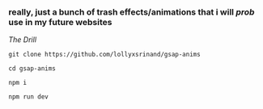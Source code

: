 <h3>really, just a bunch of trash effects/animations that i will <i>prob</i> use in my future websites</h3>

*The Drill*
```
git clone https://github.com/lollyxsrinand/gsap-anims
```
```
cd gsap-anims
```
```
npm i
```

```
npm run dev
```
